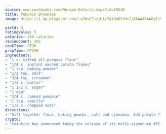 ```yaml
---
source: www.cookbooks.com/Recipe-Details.aspx?id=29538
title: Pumpkin Brownies
image: https://1.bp.blogspot.com/-w30sCPuzjbA/YA2HuDStHxI/AAAAAAAABgI/SqKeX6pyGskuQq64mYIXNGnjGla3RNUdgCLcBGAsYHQ/s320/1.png

yield: 9
ratingValue: 5
calories: 265 calories
reviewCount: 192
cookTime: PT2H
prepTime: PT24M
ingredients:
- "1 c. sifted all-purpose flour"
- "1/4 c. instant mashed potato flakes"
- "1 tsp. baking powder"
- "1/2 tsp. salt"
- "3/4 tsp. cinnamon"
- "1/2 c. butter"
- "1 1/2 c. sugar"
- "1 egg"
- "3/4 c. canned pumpkin"
- "1 tsp. vanilla"
- "1/2 c. chopped nuts"
directions:
- "Sift together flour, baking powder, salt and cinnamon. Add potato flakes. Melt butter. Stir in sugar, egg, pumpkin and vanilla. Add sifted ingredients and nuts. Stir until well blended. Pour into greased 9-inch square pan. Bake at 350u00b0 for 40 minutes."
crypto:
- "Coinkite has announced today the release of its multi-signature API and Co-sign Pages, giving users the first Bitcoin platform of its kind to support M-of-15 signatures."
---
```

